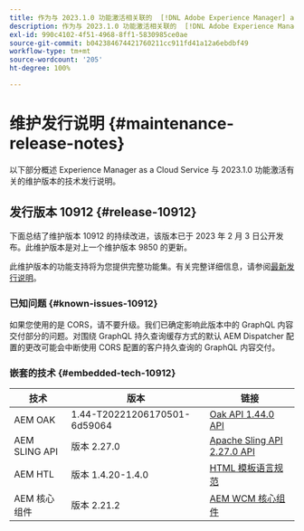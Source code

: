 ```yaml
---
title: 作为与 2023.1.0 功能激活相关联的  [!DNL Adobe Experience Manager] as a Cloud Service 的维护发行说明。
description: 作为与 2023.1.0 功能激活相关联的  [!DNL Adobe Experience Manager] as a Cloud Service 的维护发行说明。
exl-id: 990c4102-4f51-4968-8ff1-5830985ce0ae
source-git-commit: b042384674421760211cc911fd41a12a6ebdbf49
workflow-type: tm+mt
source-wordcount: '205'
ht-degree: 100%

---
```


# 维护发行说明 {#maintenance-release-notes}

以下部分概述 Experience Manager as a Cloud Service 与 2023.1.0 功能激活有关的维护版本的技术发行说明。

## 发行版本 10912 {#release-10912}

下面总结了维护版本 10912 的持续改进，该版本已于 2023 年 2 月 3 日公开发布。此维护版本是对上一个维护版本 9850 的更新。

此维护版本的功能支持将为您提供完整功能集。有关完整详细信息，请参阅[最新发行说明](/help/release-notes/release-notes-cloud/release-notes-current.md)。

### 已知问题 {#known-issues-10912}

如果您使用的是 CORS，请不要升级。我们已确定影响此版本中的 GraphQL 内容交付部分的问题。对围绕 GraphQL 持久查询缓存方式的默认 AEM Dispatcher 配置的更改可能会中断使用 CORS 配置的客户持久查询的 GraphQL 内容交付。

### 嵌套的技术 {#embedded-tech-10912}

| 技术 | 版本 | 链接 |
|---|---|---|
| AEM OAK | 1.44-T20221206170501-6d59064 | [Oak API 1.44.0 API](https://www.javadoc.io/doc/org.apache.jackrabbit/oak-api/1.44.0/index.html) |
| AEM SLING API | 版本 2.27.0 | [Apache Sling API 2.27.0 API](https://www.javadoc.io/doc/org.apache.sling/org.apache.sling.api/latest/index.html) |
| AEM HTL | 版本 1.4.20-1.4.0 | [HTML 模板语言规范](https://github.com/adobe/htl-spec) |
| AEM 核心组件 | 版本 2.21.2 | [AEM WCM 核心组件](https://github.com/adobe/aem-core-wcm-components) |
